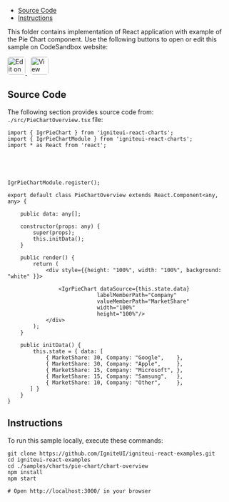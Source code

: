 <!-- WARNING Do not change this file because it wil be auto re-generated from template file: -->
<!-- https://github.com/IgniteUI/igniteui-react-examples/tree/master/sample-template-files/ReadMe.md -->

<!-- ## Table of Contents -->
<!-- - [Sample Preview](#Sample-Preview) -->
- [Source Code](#Source-Code)
- [Instructions](#Instructions)

This folder contains implementation of React application with example of the Pie Chart component. Use the following buttons to open or edit this sample on CodeSandbox website:

<!-- [Pie Chart](https://infragistics.com/Reactsite/components/pie-chart.html) -->

<html lang="en" xmlns="http://www.w3.org/1999/xhtml">
    <body>
        <a target="_blank" href="https://codesandbox.io/s/github/IgniteUI/igniteui-react-examples/tree/master/samples/charts/pie-chart/chart-overview?fontsize=14&hidenavigation=1&theme=dark&view=preview&file=/src/PieChartOverview.tsx" rel="noopener noreferrer">
            <img height="40px" style="border-radius: 0.3rem" alt="Edit on CodeSandbox" src="https://static.infragistics.com/xplatform/images/sandbox/edit.png"/>
        </a>
        <!-- <a target="_blank"
href="https://codesandbox.io/s/github/IgniteUI/igniteui-react-examples/tree/master/samples/maps/geo-map/binding-csv-points?fontsize=14&hidenavigation=1&theme=dark&view=preview">
            <img alt="Edit Sample" src="https://codesandbox.io/static/img/play-codesandbox.svg"/>
        </a> -->
        <a target="_blank" style="margin-left: 0.5rem"
href="https://codesandbox.io/embed/github/IgniteUI/igniteui-react-examples/tree/master/samples/charts/pie-chart/chart-overview?fontsize=14&hidenavigation=1&theme=dark&view=preview&file=/src/PieChartOverview.tsx">
            <img height="40px" style="border-radius: 0.3rem" alt="View on CodeSandbox" src="https://static.infragistics.com/xplatform/images/sandbox/view.png"/>
        </a>
        <!-- <a target="_blank"
href="https://codesandbox.io/embed/github/IgniteUI/igniteui-react-examples/tree/master/samples/maps/geo-map/binding-csv-points?fontsize=14&hidenavigation=1&theme=dark&view=preview">
            <img alt="View on CodeSandbox" src="https://static.infragistics.com/xplatform/images/sandbox/view.png"/>
        </a>
https://codesandbox.io/embed/react-treemap-overview-rtb45
https://codesandbox.io/static/img/play-codesandbox.svg
https://codesandbox.io/embed/react-treemap-overview-rtb45?view=browser -->
    </body>
</html>

<!-- ## Sample Preview -->

<!-- <iframe
  src="https://codesandbox.io/embed/github/IgniteUI/igniteui-react-examples/tree/master/samples/charts/pie-chart/chart-overview?fontsize=14&hidenavigation=1&theme=dark&view=preview&file=/src/PieChartOverview.tsx"
  style="width:100%; height:400px; border:0; border-radius: 4px; overflow:hidden;"
  allow="accelerometer; ambient-light-sensor; camera; encrypted-media; geolocation; gyroscope; hid; microphone; midi; payment; usb; vr"
  sandbox="allow-forms allow-modals allow-popups allow-presentation allow-same-origin allow-scripts"
></iframe> -->

## Source Code

The following section provides source code from:
`./src/PieChartOverview.tsx` file:

```tsx
import { IgrPieChart } from 'igniteui-react-charts';
import { IgrPieChartModule } from 'igniteui-react-charts';
import * as React from 'react';





IgrPieChartModule.register();

export default class PieChartOverview extends React.Component<any, any> {

    public data: any[];

    constructor(props: any) {
        super(props);
        this.initData();
    }

    public render() {
        return (
            <div style={{height: "100%", width: "100%", background: "white" }}>

                <IgrPieChart dataSource={this.state.data}
                            labelMemberPath="Company"
                            valueMemberPath="MarketShare"
                            width="100%"
                            height="100%"/>
            </div>
        );
    }

    public initData() {
        this.state = { data: [
            { MarketShare: 30, Company: "Google",    },
            { MarketShare: 30, Company: "Apple",     },
            { MarketShare: 15, Company: "Microsoft", },
            { MarketShare: 15, Company: "Samsung",   },
            { MarketShare: 10, Company: "Other",     },
       ] }
    }
}
```

## Instructions
To run this sample locally, execute these commands:

```
git clone https://github.com/IgniteUI/igniteui-react-examples.git
cd igniteui-react-examples
cd ./samples/charts/pie-chart/chart-overview
npm install
npm start

# Open http://localhost:3000/ in your browser
```

